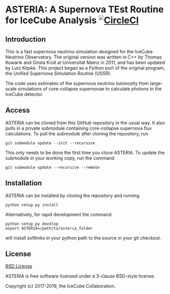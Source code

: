 # ASTERIA: A Supernova TEst Routine for IceCube Analysis [![CircleCI](https://circleci.com/gh/IceCubeOpenSource/ASTERIA.svg?style=svg)](https://circleci.com/gh/IceCubeOpenSource/ASTERIA)

## Introduction

This is a fast supernova neutrino simulation designed for the IceCube Neutrino
Observatory. The original version was written in C++ by Thomas Kowarik and
Gösta Kroll at Universität Mainz in 2011, and has been updated by Lutz Köpke.
This project began as a Python port of the original program, the Unified 
Supernova Simulation Routine (USSR).

The code uses estimates of the supernova neutrino luminosity from large-scale
simulations of core-collapse supernovae to calculate photons in the IceCube
detector.

## Access

ASTERIA can be cloned from this GitHub repository in the usual way. It also
pulls in a private submodule containing core-collapse supernova flux
calculations. To pull the submodule after cloning the repository, run

```
git submodule update --init --recursive
```

This only needs to be done the first time you clone ASTERIA. To update the
submodule in your working copy, run the command

```
git submodule update --recursive --remote
```

## Installation

ASTERIA can be installed by cloning the repository and running

```
python setup.py install
```

Alternatively, for rapid development the command

```
python setup.py develop
export ASTERIA=/path/to/asteria_folder
```

will install softlinks in your python path to the source in your git checkout.

## License

[BSD License](LICENSE.rst)

ASTERIA is free software licensed under a 3-clause BSD-style license.

Copyright (c) 2017-2019, the IceCube Collaboration.
